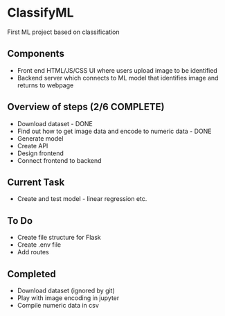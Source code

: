 # ClassifyML
First ML project based on classification

## Components
* Front end HTML/JS/CSS UI where users upload image to be identified
* Backend server which connects to ML model that identifies image and returns to webpage

## Overview of steps (2/6 COMPLETE)
* Download dataset - DONE
* Find out how to get image data and encode to numeric data - DONE
* Generate model
* Create API
* Design frontend
* Connect frontend to backend

## Current Task
* Create and test model - linear regression etc.

## To Do
* Create file structure for Flask
* Create .env file
* Add routes

## Completed
* Download dataset (ignored by git)
* Play with image encoding in jupyter
* Compile numeric data in csv
